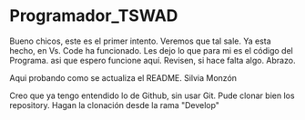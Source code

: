 # Programador_TSWAD
Bueno chicos, este es el primer intento. Veremos que tal sale. Ya esta hecho, en Vs. Code ha funcionado. Les dejo lo que para mi es el código del Programa. asi que espero funcione aquí. Revisen, si hace falta algo. Abrazo.

Aqui probando como se actualiza el README. Silvia Monzón

Creo que ya tengo entendido lo de Github, sin usar Git.
Pude clonar bien los repository. Hagan la clonación desde la rama "Develop"
